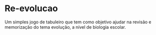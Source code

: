 # Re-evolucao
Um simples jogo de tabuleiro que tem como objetivo ajudar na revisão e memorização do tema evolução, a nível de biologia escolar.
